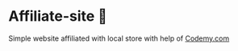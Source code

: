# Affiliate-site :money_mouth_face:                                                                                                                                                                                                                                                                                                                      
Simple website affiliated with local store
 with help of <a href="http://johnelder.com/">Codemy.com</a>

